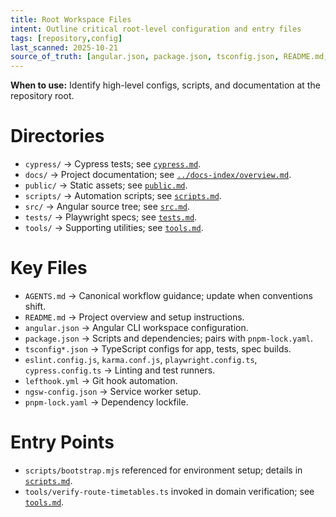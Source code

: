 ```yaml
---
title: Root Workspace Files
intent: Outline critical root-level configuration and entry files
tags: [repository,config]
last_scanned: 2025-10-21
source_of_truth: [angular.json, package.json, tsconfig.json, README.md, AGENTS.md]
---
```

**When to use:** Identify high-level configs, scripts, and documentation at the repository root.

# Directories
- `cypress/` → Cypress tests; see [`cypress.md`](./cypress.md).
- `docs/` → Project documentation; see [`../docs-index/overview.md`](../docs-index/overview.md).
- `public/` → Static assets; see [`public.md`](./public.md).
- `scripts/` → Automation scripts; see [`scripts.md`](./scripts.md).
- `src/` → Angular source tree; see [`src.md`](./src.md).
- `tests/` → Playwright specs; see [`tests.md`](./tests.md).
- `tools/` → Supporting utilities; see [`tools.md`](./tools.md).

# Key Files
- `AGENTS.md` → Canonical workflow guidance; update when conventions shift.
- `README.md` → Project overview and setup instructions.
- `angular.json` → Angular CLI workspace configuration.
- `package.json` → Scripts and dependencies; pairs with `pnpm-lock.yaml`.
- `tsconfig*.json` → TypeScript configs for app, tests, spec builds.
- `eslint.config.js`, `karma.conf.js`, `playwright.config.ts`, `cypress.config.ts` → Linting and test runners.
- `lefthook.yml` → Git hook automation.
- `ngsw-config.json` → Service worker setup.
- `pnpm-lock.yaml` → Dependency lockfile.

# Entry Points
- `scripts/bootstrap.mjs` referenced for environment setup; details in [`scripts.md`](./scripts.md).
- `tools/verify-route-timetables.ts` invoked in domain verification; see [`tools.md`](./tools.md).
